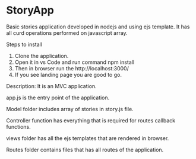 # StoryApp
Basic stories application developed in nodejs and using ejs template. It has all curd operations performed on javascript array.

Steps to install

1. Clone the application.
2. Open it in vs Code and run command npm install
3. Then in browser run the http://localhost:3000/
4. If you see landing page you are good to go.

Description:
It is an MVC application.

app.js is the entry point of the application.

Model folder includes array of stories in story.js file.

Controller function has everything that is required for routes callback functions.

views folder has all the ejs templates that are rendered in browser.

Routes folder contains files that has all routes of the application.


